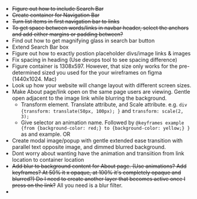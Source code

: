 - ~~Figure out how to include Search Bar~~
- ~~Create container for Navigation Bar~~
- ~~Turn list items in first navigation bar to links~~
- ~~To get space between words/links in navbar header, select the anchors and add either margins or padding between?~~
- Find out how to get magnifying glass in search bar button
- Extend Search Bar box
- Figure out how to exactly postion placeholder divs/image links & images
- Fix spacing in heading (Use devops tool to see spacing difference)
- Figure container is 1308x597. However, that size only works for the pre-determined sized you used for the your wireframes on figma (1440x1024. Mac)
- Look up how your website will change layout with different screen sizes.
- Make About page/link open on the same page users are viewing.  Gentle open adjacent to the image link while blurring the background.
    - Transform element. Translate attribute, and Scale attribute. e.g. `div {transform: translate(50px, 100px); }` and `transform: scale(2, 3);`
    - Give selector an animation name.  Followed by `@keyframes example {from {background-color: red;} to {background-color: yellow;} }` as and example.
OR
- Create modal image/popup with gentle extended ease transition with parallel text opposite image, and dimmed blurred background.
- Dont worry about wanting have the animation and transiition from link location to container location
- ~~Add blur to background content for About page. (Use animations? Add keyframes? At 50% it x opaque, at 100% it's completely opaque and blurred?)  Do I need to create another layer that becomes active once I press on the link?~~ All you need is a blur filter.
- 